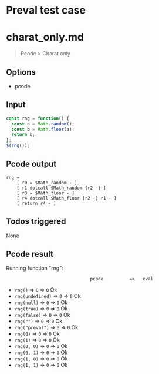 # Preval test case

# charat_only.md

> Pcode > Charat only

## Options

- pcode

## Input

`````js filename=intro
const rng = function() {
  const a = Math.random();
  const b = Math.floor(a);
  return b;
};
$(rng());
`````


## Pcode output


`````fileintro
rng =
    [ r0 = $Math_random - ]
    [ r1 dotcall $Math_random {r2 -} ]
    [ r3 = $Math_floor - ]
    [ r4 dotcall $Math_floor {r2 -} r1 - ]
    [ return r4 - ]
`````




## Todos triggered


None


## Pcode result


Running function "rng":

                                    pcode          =>   eval
 - `rng()`                     => `0`              => `0`               Ok
 - `rng(undefined)`            => `0`              => `0`               Ok
 - `rng(null)`                 => `0`              => `0`               Ok
 - `rng(true)`                 => `0`              => `0`               Ok
 - `rng(false)`                => `0`              => `0`               Ok
 - `rng("")`                   => `0`              => `0`               Ok
 - `rng("preval")`             => `0`              => `0`               Ok
 - `rng(0)`                    => `0`              => `0`               Ok
 - `rng(1)`                    => `0`              => `0`               Ok
 - `rng(0, 0)`                 => `0`              => `0`               Ok
 - `rng(0, 1)`                 => `0`              => `0`               Ok
 - `rng(1, 0)`                 => `0`              => `0`               Ok
 - `rng(1, 1)`                 => `0`              => `0`               Ok
